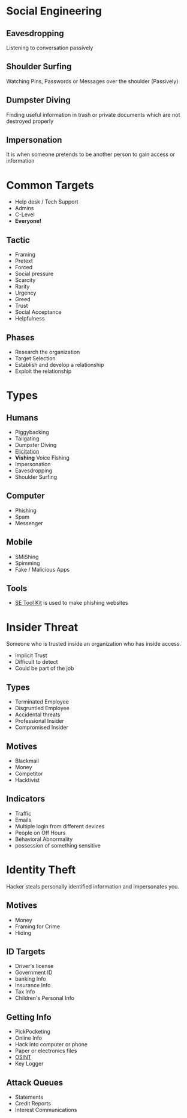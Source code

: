 # Social Engineering
## Eavesdropping
Listening to conversation passively
## Shoulder Surfing
Watching Pins, Passwords or Messages over the shoulder (Passively)
## Dumpster Diving
Finding useful information in trash or private documents which are not destroyed properly
## Impersonation 
It is when someone pretends to be another person to gain access or information

# Common Targets
* Help desk / Tech Support
* Admins
* C-Level
* **Everyone!**

## Tactic

* Framing
* Pretext
* Forced
* Social pressure
* Scarcity
* Rarity
* Urgency
* Greed
* Trust
* Social Acceptance
* Helpfulness


## Phases

* Research the organization
* Target Selection
* Establish and develop a relationship
* Exploit the relationship
  
# Types
## Humans
* Piggybacking
* Tailgating
* Dumpster Diving
* [Elicitation](https://dictionary.cambridge.org/dictionary/english/elicitation)
* **Vishing** Voice Fishing
* Impersonation
* Eavesdropping
* Shoulder Surfing

## Computer
* Phishing
* Spam
* Messenger

## Mobile
* SMiShing
* Spimming
* Fake / Malicious Apps


## Tools
* [SE Tool Kit](https://github.com/trustedsec/social-engineer-toolkit) is used to make phishing websites
  
# Insider Threat

Someone who is trusted inside an organization who has inside access.

* Implicit Trust
* Difficult to detect
* Could be part of the job

## Types

* Terminated Employee
* Disgruntled Employee
* Accidental threats
* Professional Insider
* Compromised Insider

## Motives
* Blackmail
* Money
* Competitor
* Hacktivist

## Indicators
* Traffic
* Emails
* Multiple login from different devices
* People on Off Hours
* Behavioral Abnormality
* possession of something sensitive

# Identity Theft
Hacker steals personally identified information and impersonates you.

## Motives
* Money
* Framing for Crime
* Hiding
  
## ID Targets
* Driver's license
* Government ID
* banking Info
* Insurance Info 
* Tax Info
* Children's Personal Info

## Getting Info
* PickPocketing
* Online Info
* Hack into computer or phone
* Paper or electronics files
* [OSINT](https://osintframework.com/)
* Key Logger
  
## Attack Queues
* Statements
* Credit Reports
* Interest Communications
